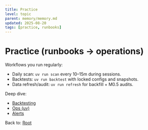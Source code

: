```yaml
---
title: Practice
level: topic
parent: memory/memory.md
updated: 2025-08-20
tags: [practice, runbooks]
---
```


# Practice (runbooks → operations)

Workflows you run regularly:
- Daily scan: `uv run scan` every 10–15m during sessions.
- Backtests: `uv run backtest` with locked configs and snapshots.
- Data refresh/audit: `uv run refresh` for backfill + M0.5 audits.

Deep dive:
- [Backtesting](../backtesting.md)
- [Ops (uv)](../ops.md)
- [Alerts](../alerts.md)

Back to: [Root](../memory.md)

